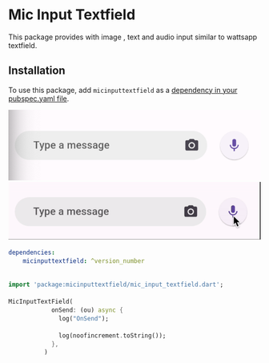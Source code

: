 # Mic Input Textfield

This package provides with image , text and audio input similar to wattsapp textfield.

## Installation

To use this package, add `micinputtextfield` as a [dependency in your pubspec.yaml file](https://flutter.dev/docs/development/packages-and-plugins/using-packages).


![Demo](./ui.png)
![Demo Vedio](./ui.gif)

```yaml
dependencies:
    micinputtextfield: ^version_number
```

```dart

import 'package:micinputtextfield/mic_input_textfield.dart';

MicInputTextField(
            onSend: (ou) async {
              log("OnSend");
             
              log(noofincrement.toString());
            },
          )

```

